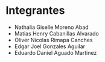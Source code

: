 # Integrantes 
- Nathalia Giselle Moreno Abad
- Matias Henry Cabanillas Alvarado
- Oliver Nicolas Rimapa Canches
- Edgar Joel Gonzales Aguilar 
- Eduardo Daniel Aguado Martinez



